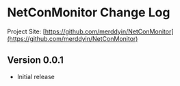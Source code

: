 # NetConMonitor Change Log

Project Site: [https://github.com/merddyin/NetConMonitor](https://github.com/merddyin/NetConMonitor)

## Version 0.0.1
- Initial release
